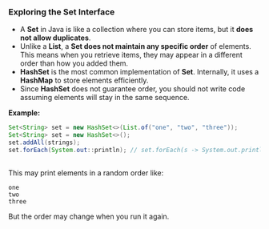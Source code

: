 ### **Exploring the Set Interface**  

- A **Set** in Java is like a collection where you can store items, but it **does not allow duplicates**.  
- Unlike a **List**, a **Set does not maintain any specific order** of elements. This means when you retrieve items, they may appear in a different order than how you added them.  
- **HashSet** is the most common implementation of **Set**. Internally, it uses a **HashMap** to store elements efficiently.  
- Since **HashSet** does not guarantee order, you should not write code assuming elements will stay in the same sequence.  

**Example:**  
```java
Set<String> set = new HashSet<>(List.of("one", "two", "three"));
Set<String> set = new HashSet<>();
set.addAll(strings);
set.forEach(System.out::println); // set.forEach(s -> System.out.println(s)); //System.out::println is a method reference to System.out.println(), meaning for each element in set, 
                                                                              //it will be passed as an argument to println().
```  
This may print elements in a random order like:  
``` 
one  
two  
three  
```  
But the order may change when you run it again.
